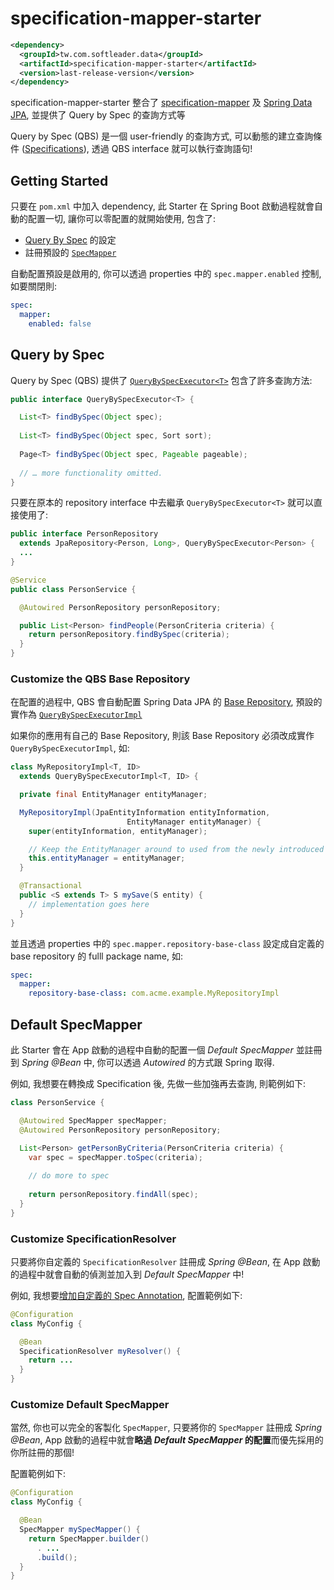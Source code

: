 # specification-mapper-starter

```xml
<dependency>
  <groupId>tw.com.softleader.data</groupId>
  <artifactId>specification-mapper-starter</artifactId>
  <version>last-release-version</version>
</dependency>
```

specification-mapper-starter 整合了 [specification-mapper](../mapper) 及 [Spring Data JPA](https://spring.io/projects/spring-data-jpa), 並提供了 Query by Spec 的查詢方式等

Query by Spec (QBS) 是一個  user-friendly 的查詢方式, 可以動態的建立查詢條件 ([Specifications](https://docs.spring.io/spring-data/jpa/docs/current/reference/html/#specifications)), 透過 QBS interface 就可以執行查詢語句!

## Getting Started

只要在 `pom.xml` 中加入 dependency, 此 Starter 在 Spring Boot 啟動過程就會自動的配置一切, 讓你可以零配置的就開始使用, 包含了:

- [Query By Spec](#query-by-spec) 的設定
- 註冊預設的 [`SpecMapper`](#default-specmapper)


自動配置預設是啟用的, 你可以透過 properties 中的 `spec.mapper.enabled` 控制, 如要關閉則:

```yaml
spec:
  mapper:
    enabled: false
```

## Query by Spec

Query by Spec (QBS) 提供了 [`QueryBySpecExecutor<T>`](./src/main/java/tw/com/softleader/data/jpa/spec/repository/QueryBySpecExecutor.java) 包含了許多查詢方法:

```java
public interface QueryBySpecExecutor<T> {

  List<T> findBySpec(Object spec);
  
  List<T> findBySpec(Object spec, Sort sort);
  
  Page<T> findBySpec(Object spec, Pageable pageable);
  
  // … more functionality omitted.
}
```

只要在原本的 repository interface 中去繼承 `QueryBySpecExecutor<T>` 就可以直接使用了:

```java
public interface PersonRepository 
  extends JpaRepository<Person, Long>, QueryBySpecExecutor<Person> {
  ...
}

@Service
public class PersonService {

  @Autowired PersonRepository personRepository;

  public List<Person> findPeople(PersonCriteria criteria) {
    return personRepository.findBySpec(criteria);
  }
}
```

### Customize the QBS Base Repository

在配置的過程中, QBS 會自動配置 Spring Data JPA 的 [Base Repository](https://docs.spring.io/spring-data/jpa/docs/current/reference/html/#repositories.customize-base-repository), 預設的實作為 [`QueryBySpecExecutorImpl`](./src/main/java/tw/com/softleader/data/jpa/spec/repository/support/QueryBySpecExecutorImpl.java)

如果你的應用有自己的 Base Repository, 則該 Base Repository 必須改成實作 `QueryBySpecExecutorImpl`, 如:

```java
class MyRepositoryImpl<T, ID>
  extends QueryBySpecExecutorImpl<T, ID> {

  private final EntityManager entityManager;

  MyRepositoryImpl(JpaEntityInformation entityInformation,
                          EntityManager entityManager) {
    super(entityInformation, entityManager);

    // Keep the EntityManager around to used from the newly introduced methods.
    this.entityManager = entityManager;
  }

  @Transactional
  public <S extends T> S mySave(S entity) {
    // implementation goes here
  }
}
```

並且透過 properties 中的 `spec.mapper.repository-base-class` 設定成自定義的 base repository 的 fulll package name, 如:

```yaml
spec:
  mapper:
    repository-base-class: com.acme.example.MyRepositoryImpl
```

## Default SpecMapper

此 Starter 會在 App 啟動的過程中自動的配置一個 *Default  SpecMapper* 並註冊到 *Spring @Bean* 中, 你可以透過 *Autowired* 的方式跟 Spring 取得.

例如, 我想要在轉換成 Specification 後, 先做一些加強再去查詢, 則範例如下:

```java
class PersonService {

  @Autowired SpecMapper specMapper;
  @Autowired PersonRepository personRepository;

  List<Person> getPersonByCriteria(PersonCriteria criteria) {
    var spec = specMapper.toSpec(criteria);
    
    // do more to spec
    
    return personRepository.findAll(spec);
  }
}
```

### Customize SpecificationResolver

只要將你自定義的 `SpecificationResolver` 註冊成 *Spring @Bean*, 在 App 啟動的過程中就會自動的偵測並加入到 *Default SpecMapper* 中!

例如, 我想要[增加自定義的 Spec Annotation](../mapper#customize-spec-annotation), 配置範例如下:

```java
@Configuration
class MyConfig {

  @Bean
  SpecificationResolver myResolver() {
    return ...
  }
}
```

### Customize Default SpecMapper

當然, 你也可以完全的客製化 `SpecMapper`, 只要將你的 `SpecMapper` 註冊成 *Spring @Bean*,  App 啟動的過程中就會**略過 *Default SpecMapper* 的配置**而優先採用的你所註冊的那個! 

配置範例如下:

```java
@Configuration
class MyConfig {

  @Bean
  SpecMapper mySpecMapper() {
    return SpecMapper.builder()
      . ...
      .build();
  }
}
```

